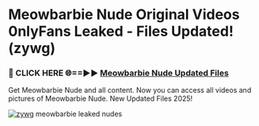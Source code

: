 # Meowbarbie Nude Original Videos 0nlyFans Leaked - Files Updated! (zywg)

<h3>🔴 CLICK HERE 🌐==►► <a href="https://tinyurl.com/5h6xmrr3" rel="nofollow">Meowbarbie Nude Updated Files</a></h3>

Get Meowbarbie Nude and all content. Now you can access all videos and pictures of Meowbarbie Nude. New Updated Files 2025!

[![zywg](https://i.imgur.com/KVD873Z.gif)](https://tinyurl.com/5h6xmrr3)
meowbarbie leaked nudes